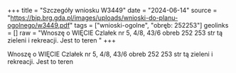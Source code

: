 +++
title = "Szczegóły wniosku W3449"
date = "2024-06-14"
source = "https://bip.brg.gda.pl/images/uploads/wnioski-do-planu-ogolnego/w3449.pdf"
tags = ["wnioski-ogolne", "obręb: 252253"]
geolinks = []
raw = "Wnoszę o WIĘCIE Czlałek nr 5, 4/8, 43/6 obreb 252 253 str tą zieleni i rekreacji. Jest to teren "
+++

Wnoszę o WIĘCIE Czlałek nr 5, 4/8, 43/6 obreb 252 253 str tą zieleni i rekreacji. Jest to teren



